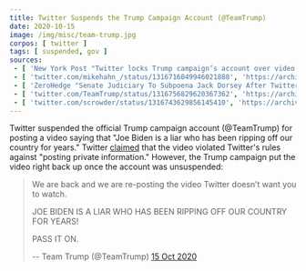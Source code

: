 ```yaml
---
title: Twitter Suspends the Trump Campaign Account (@TeamTrump)
date: 2020-10-15
image: /img/misc/team-trump.jpg
corpos: [ twitter ]
tags: [ suspended, gov ]
sources:
 - [ 'New York Post "Twitter locks Trump campaign’s account over video related to The Post’s Hunter Biden bombshell" by Lia Eustachewich (15 Oct 2020)', 'https://nypost.com/2020/10/15/twitter-blocks-trump-campaign-from-tweeting-posts-hunter-biden-story/' ]
 - [ 'twitter.com/mikehahn_/status/1316716049946021888', 'https://archive.is/VzNcq' ]
 - [ 'ZeroHedge "Senate Judiciary To Subpoena Jack Dorsey After Twitter Suspends Trump Campaign, House GOP Accounts Over Biden Scandal" by Tyler Durden (15 Oct 2020)', 'https://archive.is/1POKe' ]
 - [ 'twitter.com/TeamTrump/status/1316756829620367362', 'https://archive.is/alnQk' ]
 - [ 'twitter.com/scrowder/status/1316743629856145410', 'https://archive.is/ahQT8' ]
---
```


Twitter suspended the official Trump campaign account (@TeamTrump) for posting
a video saying that "Joe Biden is a liar who has been ripping off our country
for years." Twitter [claimed](notice.jpg) that the video violated Twitter's
rules against "posting private information." However, the Trump campaign put
the video right back up once the account was unsuspended:
> We are back and we are re-posting the video Twitter doesn’t want you to
> watch.
>
> JOE BIDEN IS A LIAR WHO HAS BEEN RIPPING OFF OUR COUNTRY FOR YEARS!
>
> PASS IT ON.
>
> -- Team Trump (@TeamTrump) [15 Oct 2020](https://archive.is/alnQk)
